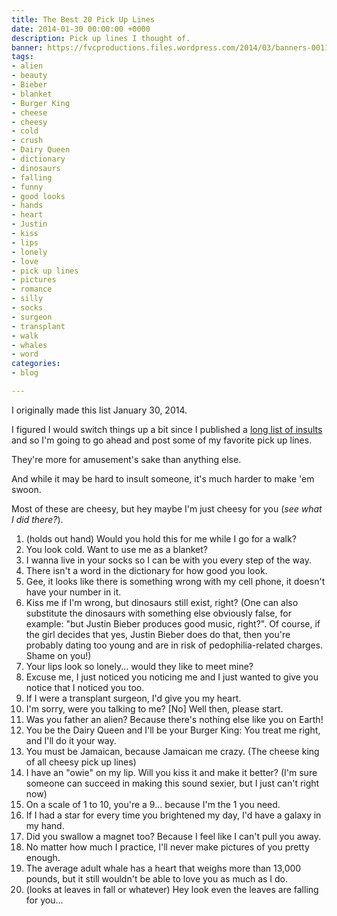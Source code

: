 ```yaml
---
title: The Best 20 Pick Up Lines
date: 2014-01-30 00:00:00 +0000
description: Pick up lines I thought of.
banner: https://fvcproductions.files.wordpress.com/2014/03/banners-0011.jpg?w=1024&h=436&crop=1
tags:
- alien
- beauty
- Bieber
- blanket
- Burger King
- cheese
- cheesy
- cold
- crush
- Dairy Queen
- dictionary
- dinosaurs
- falling
- funny
- good looks
- hands
- heart
- Justin
- kiss
- lips
- lonely
- love
- pick up lines
- pictures
- romance
- silly
- socks
- surgeon
- transplant
- walk
- whales
- word
categories:
- blog

---
```

I originally made this list January 30, 2014.

I figured I would switch things up a bit since I published a [long list of insults](/blog/2014/03/04/the-best-50-insults-i-found-online/) and so I'm going to go ahead and post some of my favorite pick up lines.

They're more for amusement's sake than anything else.

And while it may be hard to insult someone, it's much harder to make 'em swoon.

Most of these are cheesy, but hey maybe I'm just cheesy for you (_see what I did there?_).

1. (holds out hand) Would you hold this for me while I go for a walk?
2. You look cold. Want to use me as a blanket?
3. I wanna live in your socks so I can be with you every step of the way.
4. There isn't a word in the dictionary for how good you look.
5. Gee, it looks like there is something wrong with my cell phone, it doesn't have your number in it.
6. Kiss me if I'm wrong, but dinosaurs still exist, right? (One can also substitute the dinosaurs with something else obviously false, for example: "but Justin Bieber produces good music, right?". Of course, if the girl decides that yes, Justin Bieber does do that, then you're probably dating too young and are in risk of pedophilia-related charges. Shame on you!)
7. Your lips look so lonely... would they like to meet mine?
8. Excuse me, I just noticed you noticing me and I just wanted to give you notice that I noticed you too.
9. If I were a transplant surgeon, I'd give you my heart.
10. I'm sorry, were you talking to me? \[No\] Well then, please start.
11. Was you father an alien? Because there's nothing else like you on Earth!
12. You be the Dairy Queen and I'll be your Burger King: You treat me right, and I'll do it your way.
13. You must be Jamaican, because Jamaican me crazy. (The cheese king of all cheesy pick up lines)
14. I have an "owie" on my lip. Will you kiss it and make it better? (I'm sure someone can succeed in making this sound sexier, but I just can't right now)
15. On a scale of 1 to 10, you're a 9... because I'm the 1 you need.
16. If I had a star for every time you brightened my day, I'd have a galaxy in my hand.
17. Did you swallow a magnet too? Because I feel like I can't pull you away.
18. No matter how much I practice, I'll never make pictures of you pretty enough.
19. The average adult whale has a heart that weighs more than 13,000 pounds, but it still wouldn't be able to love you as much as I do.
20. (looks at leaves in fall or whatever) Hey look even the leaves are falling for you...
